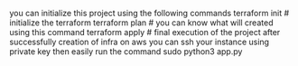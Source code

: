 you can initialize this project using the following commands
terraform init # initialize the terraform 
terraform plan # you can know what will created using this command
terraform apply # final execution of the project 
after successfully creation of infra on aws you can ssh your instance using private key
then easily run the command sudo python3 app.py 
